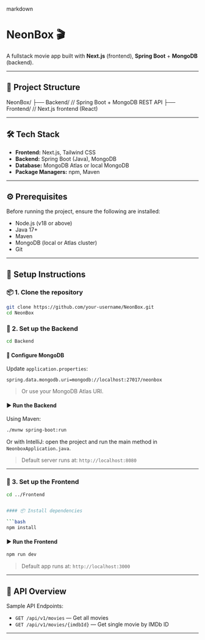

markdown
# NeonBox 🎬  
A fullstack movie app built with **Next.js** (frontend), **Spring Boot** + **MongoDB** (backend).

---

## 📁 Project Structure


NeonBox/
├── Backend/      // Spring Boot + MongoDB REST API
├── Frontend/     // Next.js frontend (React)



---

## 🛠 Tech Stack

- **Frontend:** Next.js, Tailwind CSS
- **Backend:** Spring Boot (Java), MongoDB
- **Database:** MongoDB Atlas or local MongoDB
- **Package Managers:** npm, Maven

---

## ⚙️ Prerequisites

Before running the project, ensure the following are installed:

- Node.js (v18 or above)
- Java 17+
- Maven
- MongoDB (local or Atlas cluster)
- Git

---

## 🚀 Setup Instructions

### 📦 1. Clone the repository

```bash
git clone https://github.com/your-username/NeonBox.git
cd NeonBox
````



### 🧩 2. Set up the Backend

```bash
cd Backend
```

#### 🔧 Configure MongoDB

Update `application.properties`:

```
spring.data.mongodb.uri=mongodb://localhost:27017/neonbox
```

> Or use your MongoDB Atlas URI.

#### ▶️ Run the Backend

Using Maven:

```bash
./mvnw spring-boot:run
```

Or with IntelliJ: open the project and run the main method in `NeonboxApplication.java`.

> Default server runs at: `http://localhost:8080`

---

### 🎨 3. Set up the Frontend

```bash
cd ../Frontend


#### 📦 Install dependencies

```bash
npm install
```

#### ▶️ Run the Frontend

```bash
npm run dev
```

> Default app runs at: `http://localhost:3000`

---

## 🔁 API Overview

Sample API Endpoints:

* `GET /api/v1/movies` — Get all movies
* `GET /api/v1/movies/{imdbId}` — Get single movie by IMDb ID

---

